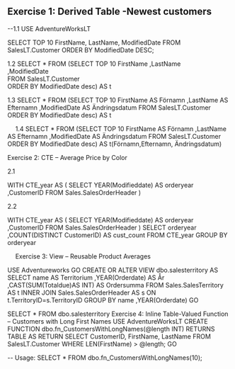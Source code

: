 
## Exercise 1: Derived Table -Newest customers

--1.1 
USE AdventureWorksLT

SELECT TOP 10
    FirstName,
    LastName,
    ModifiedDate
FROM
    SalesLT.Customer
ORDER BY
    ModifiedDate DESC;

1.2 
SELECT
	*
FROM
	(SELECT	TOP 10
	FirstName 
	,LastName	
	,ModifiedDate	
FROM
	SalesLT.Customer	
ORDER BY 
	ModifiedDate desc) AS t

1.3	
SELECT
	*
FROM
	(SELECT	TOP 10
	FirstName AS Förnamn
	,LastName AS Efternamn
	,ModifiedDate	AS Ändringsdatum
FROM
	SalesLT.Customer	
ORDER BY 
	ModifiedDate desc) AS t

 
1.4	
SELECT
	*
FROM
	(SELECT	TOP 10
	FirstName AS Förnamn
	,LastName AS Efternamn
	,ModifiedDate	AS Ändringsdatum
FROM
	SalesLT.Customer	
ORDER BY 
	ModifiedDate desc) AS t(Förnamn,Efternamn, Ändringsdatum)

Exercise 2: CTE – Average Price by Color

2.1 

WITH CTE_year AS
	(
	SELECT 
		YEAR(Modifieddate) AS orderyear
		,CustomerID
	FROM Sales.SalesOrderHeader
	)

2.2

WITH CTE_year AS
	(
	SELECT 
		YEAR(Modifieddate) AS orderyear
		,CustomerID
	FROM Sales.SalesOrderHeader
	)
SELECT 
	orderyear
	,COUNT(DISTINCT CustomerID) AS cust_count
FROM CTE_year
GROUP BY
	orderyear

 
Exercise 3: View – Reusable Product Averages

USE Adventureworks
GO
CREATE OR ALTER VIEW dbo.salesterritory AS
SELECT
	name AS Territorium
	,YEAR(Orderdate) AS År
	,CAST(SUM(Totaldue)AS INT) AS Ordersumma
FROM
	Sales.SalesTerritory AS t INNER JOIN Sales.SalesOrderHeader	AS s
	ON t.TerritoryID=s.TerritoryID
GROUP BY
	name
	,YEAR(Orderdate)
GO

SELECT * FROM dbo.salesterritory
Exercise 4: Inline Table-Valued Function – Customers with Long First Names
USE AdventureWorksLT
CREATE FUNCTION dbo.fn_CustomersWithLongNames(@length INT)
RETURNS TABLE
AS
RETURN
    SELECT CustomerID, FirstName, LastName
    FROM SalesLT.Customer
    WHERE LEN(FirstName) > @length;
GO

-- Usage:
SELECT * FROM dbo.fn_CustomersWithLongNames(10);
 

